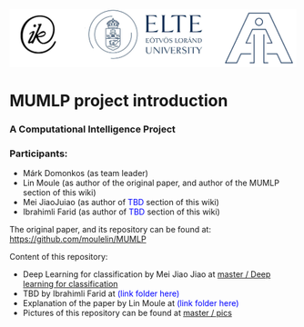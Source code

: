 <img src="/pics/LOGOS.png">

# MUMLP project introduction
### A Computational Intelligence Project

### Participants:
- Márk Domonkos (as team leader)
- Lin Moule (as author of the original paper, and author of the MUMLP section of this wiki)
- Mei JiaoJuiao (as author of <span style="color:blue">TBD</span> section of this wiki)
- Ibrahimli Farid (as author of <span style="color:blue">TBD</span> section of this wiki)

The original paper, and its repository can be found at: https://github.com/moulelin/MUMLP

Content of this repository:

- Deep Learning for classification by Mei Jiao Jiao at [master / Deep learning for classification](https://github.com/moulelin/computation-intelligence/tree/master/Deep%20learning%20for%20classification)
- TBD by Ibrahimli Farid at <span style="color:blue">(link folder here)</span>
- Explanation of the paper by Lin Moule at <span style="color:blue">(link folder here)</span>
- Pictures of this repository can be found at [master / pics](https://github.com/moulelin/computation-intelligence/tree/master/pics)

